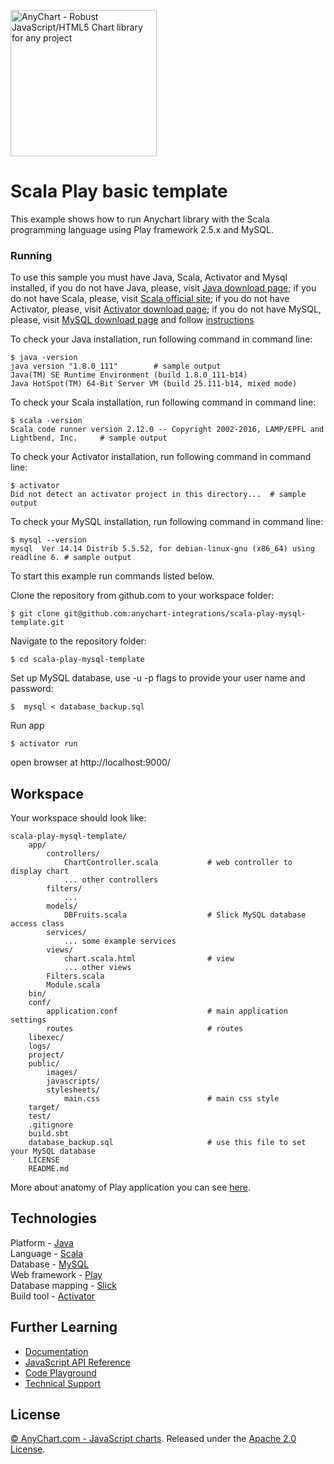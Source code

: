 [<img src="https://cdn.anychart.com/images/logo-transparent-segoe.png?2" width="234px" alt="AnyChart - Robust JavaScript/HTML5 Chart library for any project">](https://anychart.com)
# Scala Play basic template

This example shows how to run Anychart library with the Scala programming language using Play framework 2.5.x and MySQL.

### Running
To use this sample you must have Java, Scala, Activator and Mysql installed,
if you do not have Java, please, visit [Java download page](https://java.com/download/);
if you do not have Scala, please, visit [Scala official site](http://www.scala-lang.org/);
if you do not have Activator, please, visit [Activator download page](https://www.lightbend.com/activator/download);
if you do not have MySQL, please, visit [MySQL download page](https://dev.mysql.com/downloads/installer/) and follow [instructions](http://dev.mysql.com/doc/refman/5.7/en/installing.html)

To check your Java installation, run following command in command line:
```
$ java -version
java version "1.8.0_111"        # sample output
Java(TM) SE Runtime Environment (build 1.8.0_111-b14)
Java HotSpot(TM) 64-Bit Server VM (build 25.111-b14, mixed mode)
```
To check your Scala installation, run following command in command line:
```
$ scala -version
Scala code runner version 2.12.0 -- Copyright 2002-2016, LAMP/EPFL and Lightbend, Inc.     # sample output
```
To check your Activator installation, run following command in command line:
```
$ activator
Did not detect an activator project in this directory...  # sample output
```
To check your MySQL installation, run following command in command line:
```
$ mysql --version
mysql  Ver 14.14 Distrib 5.5.52, for debian-linux-gnu (x86_64) using readline 6. # sample output
```

To start this example run commands listed below.

Clone the repository from github.com to your workspace folder:

```
$ git clone git@github.com:anychart-integrations/scala-play-mysql-template.git
```

Navigate to the repository folder:
```
$ cd scala-play-mysql-template
```

Set up MySQL database, use -u -p flags to provide your user name and password:
```
$  mysql < database_backup.sql
```

Run app
```
$ activator run
```

open browser at http://localhost:9000/


## Workspace
Your workspace should look like:
```
scala-play-mysql-template/
    app/
        controllers/
            ChartController.scala           # web controller to display chart
            ... other controllers
        filters/
            ...
        models/
            DBFruits.scala                  # Slick MySQL database access class
        services/
            ... some example services
        views/
            chart.scala.html                # view
            ... other views
        Filters.scala
        Module.scala
    bin/
    conf/
        application.conf                    # main application settings
        routes                              # routes
    libexec/
    logs/
    project/
    public/
        images/
        javascripts/
        stylesheets/
            main.css                        # main css style
    target/
    test/
    .gitignore
    build.sbt
    database_backup.sql                     # use this file to set your MySQL database
    LICENSE
    README.md
```
More about anatomy of Play application you can see [here](https://www.playframework.com/documentation/2.5.x/Anatomy).

## Technologies
Platform - [Java](https://java.com/)<br />
Language - [Scala](http://www.scala-lang.org/)<br />
Database - [MySQL](https://www.mysql.com/)<br />
Web framework - [Play](https://www.playframework.com)<br />
Database mapping - [Slick](http://slick.lightbend.com/)<br />
Build tool - [Activator](https://www.lightbend.com/activator/download)

## Further Learning
* [Documentation](https://docs.anychart.com)
* [JavaScript API Reference](https://api.anychart.com)
* [Code Playground](https://playground.anychart.com)
* [Technical Support](https://anychart.com/support)

## License
[© AnyChart.com - JavaScript charts](http://www.anychart.com). Released under the [Apache 2.0 License](https://github.com/anychart-integrations/scala-play-mysql-template/blob/master/LICENSE).

